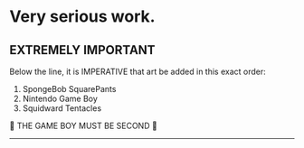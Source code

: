# Very serious work.

## EXTREMELY IMPORTANT

Below the line, it is IMPERATIVE that art be added in this exact order:

1. SpongeBob SquarePants
2. Nintendo Game Boy
3. Squidward Tentacles

🚨 THE GAME BOY MUST BE SECOND 🚨

---
